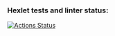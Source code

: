 ### Hexlet tests and linter status:
[![Actions Status](https://github.com/Decameron87/python-project-lvl1/workflows/hexlet-check/badge.svg)](https://github.com/Decameron87/python-project-lvl1/actions)